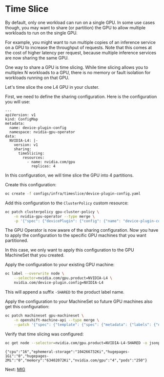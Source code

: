 # Time Slice

By default, only one workload can run on a single GPU. In some use cases though, you may want to share (or partition) the GPU to allow multiple workloads to run on the single GPU. 

For example, you might want to run multiple copies of an inference service on a GPU to increase the throughput of requests. Note that this comes at the cost of higher latency per request, because multiple inference services are now sharing the same GPU.

One way to share a GPU is time slicing. While time slicing allows you to multiplex N workloads to a GPU, there is no memory or fault isolation for workloads running on that GPU.

Let's time slice the one L4 GPU in your cluster.

First, we need to define the sharing configuration. Here is the configuration you will use:

```text
---
apiVersion: v1
kind: ConfigMap
metadata:
  name: device-plugin-config
  namespace: nvidia-gpu-operator
data:
  NVIDIA-L4: |-
    version: v1
    sharing:
      timeSlicing:
        resources:
          - name: nvidia.com/gpu
            replicas: 4
```

In this configuration, we will time slice the GPU into 4 partitions.

Create this configuration:

```bash
oc create -f configs/infra/timeslice/device-plugin-config.yaml
```

Add this configuration to the `ClusterPolicy` custom resource:

```bash
oc patch clusterpolicy gpu-cluster-policy \
    -n nvidia-gpu-operator --type merge \
    -p '{"spec": {"devicePlugin": {"config": {"name": "device-plugin-config"}}}}'
```

The GPU Operator is now aware of the sharing configuration. Now you have to apply the configuration to the specific GPU machines that you want partitioned. 

In this case, we only want to apply this configuration to the GPU MachineSet that you created.

Apply the configuration to your existing GPU machine:

```bash
oc label --overwrite node \
    --selector=nvidia.com/gpu.product=NVIDIA-L4 \
    nvidia.com/device-plugin.config=NVIDIA-L4
```

This will append a suffix `-SHARED` to the product label name.

Apply the configuration to your MachineSet so future GPU machines also get this configuration:

```bash
oc patch machineset gpu-machineset \
    -n openshift-machine-api --type merge \
    --patch '{"spec": {"template": {"spec": {"metadata": {"labels": {"nvidia.com/device-plugin.config": "NVIDIA-L4"}}}}}}'
```

Verify that time slicing was configured:

```bash
oc get node --selector=nvidia.com/gpu.product=NVIDIA-L4-SHARED -o jsonpath='{.items[0].status.capacity}'
```

```text
{"cpu":"16","ephemeral-storage":"104266732Ki","hugepages-1Gi":"0","hugepages-2Mi":"0","memory":"63402072Ki","nvidia.com/gpu":"4","pods":"250"}
```

Next: [MIG](gpu-mig.md)

